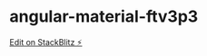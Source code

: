 # angular-material-ftv3p3

[Edit on StackBlitz ⚡️](https://stackblitz.com/edit/angular-material-ftv3p3)